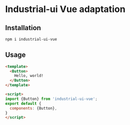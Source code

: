# Industrial-ui Vue adaptation

## Installation

```bash
npm i industrial-ui-vue
```

## Usage

```html
<template>
  <Button>
    Hello, world!
  </Button>
</template>

<script>
import {Button} from 'industrial-ui-vue';
export default {
  components: {Button},
}
</script>
```
